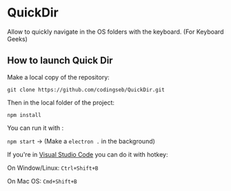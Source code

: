 # QuickDir

Allow to quickly navigate in the OS folders with the keyboard. (For Keyboard Geeks)

## **How to launch Quick Dir**
Make a local copy of the repository:

`git clone https://github.com/codingseb/QuickDir.git`

Then in the local folder of the project:

`npm install`

You can run it with :

`npm start` -> (Make a `electron .` in the background)

If you're in [Visual Studio Code](https://code.visualstudio.com) you can do it with hotkey:

On Window/Linux: `Ctrl+Shift+B` 

On Mac OS: `Cmd+Shift+B`